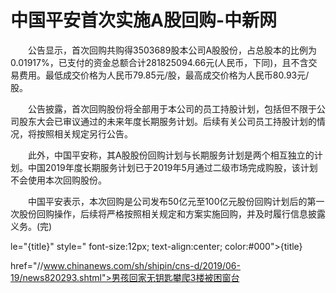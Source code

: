# 中国平安首次实施A股回购-中新网

　　公告显示，首次回购共购得3503689股本公司A股股份，占总股本的比例为0.01917%，已支付的资金总额合计281825094.66元(人民币，下同)，且不含交易费用。最低成交价格为人民币79.85元/股，最高成交价格为人民币80.93元/股。

　　公告披露，首次回购股份将全部用于本公司的员工持股计划，包括但不限于公司股东大会已审议通过的未来年度长期服务计划。后续有关公司员工持股计划的情况，将按照相关规定另行公告。

　　此外，中国平安称，其A股股份回购计划与长期服务计划是两个相互独立的计划。中国2019年度长期服务计划已于2019年5月通过二级市场完成购股，该计划不会使用本次回购股份。

　　中国平安表示，本次回购是公司发布50亿元至100亿元股份回购计划后的第一次股份回购操作，后续将严格按照相关规定和方案实施回购，并及时履行信息披露义务。(完)

le="{title}" style=" font-size:12px; text-align:center; color:#000">{title}

href="//www.chinanews.com/sh/shipin/cns-d/2019/06-19/news820293.shtml">男孩回家无钥匙攀爬3楼被困窗台
